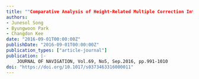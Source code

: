 ```yaml
---
title: ""Comparative Analysis of Height-Related Multiple Correction Interpolation Methods with Constraints for Network RTK in Mountainous Areas""
authors:
- Junesol Song
- Byungwoon Park
- Changdon Kee
date: "2016-09-01T00:00:00Z"
publishDate: "2016-09-01T00:00:00Z"
publication_types: ["article-journal"]
publication: |-
    JOURNAL OF NAVIGATION, Vol.69, No5, Sep.2016, pp.991-1010
doi: "https://doi.org/10.1017/s0373463316000011"
---
```

